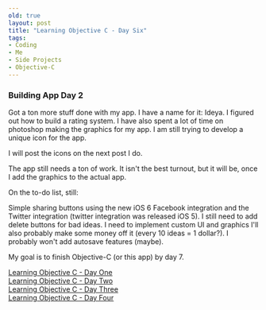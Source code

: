 ```yaml
---
old: true
layout: post
title: "Learning Objective C - Day Six"
tags:
- Coding
- Me
- Side Projects
- Objective-C
---
```


### Building App Day 2

Got a ton more stuff done with my app. I have a name for it: Ideya. I figured out how to build a rating system. I have also spent a lot of time on photoshop making the graphics for my app. I am still trying to develop a unique icon for the app.

I will post the icons on the next post I do.

The app still needs a ton of work. It isn't the best turnout, but it will be, once I add the graphics to the actual app.

On the to-do list, still:

Simple sharing buttons using the new iOS 6 Facebook integration and the Twitter integration (twitter integration was released iOS 5).
I still need to add delete buttons for bad ideas.
I need to implement custom UI and graphics
I'll also probably make some money off it (every 10 ideas = 1 dollar?). 
I probably won't add autosave features (maybe).

My goal is to finish Objective-C (or this app) by day 7.

<p><a href="/blog/learning-objective-c-day-one" target="_blank">Learning Objective C - Day One</a><br />
<a href="/blog/learning-objective-c-day-two" target="_blank">Learning Objective C - Day Two</a><br />
<a href="/blog/learning-objective-c-day-three" target="_blank">Learning Objective C - Day Three</a><br />
<a href="/blog/learning-objective-c-day-four" target="_blank">Learning Objective C - Day Four</a></p>